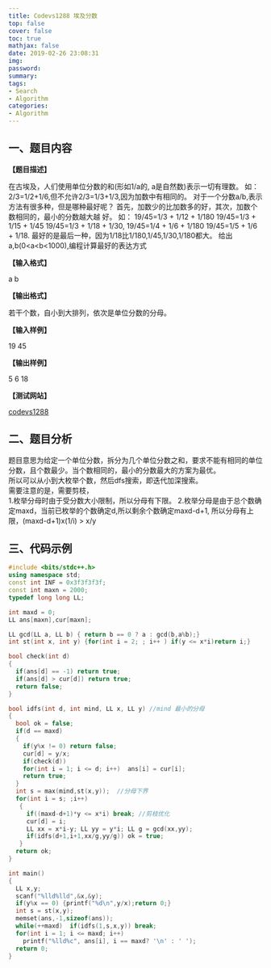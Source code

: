 ```yaml
---
title: Codevs1288 埃及分数
top: false
cover: false
toc: true
mathjax: false
date: 2019-02-26 23:08:31
img:
password:
summary:
tags:
- Search
- Algorithm
categories:
- Algorithm
---
```

## 一、题目内容

**【题目描述】**

在古埃及，人们使用单位分数的和(形如1/a的, a是自然数)表示一切有理数。 如：2/3=1/2+1/6,但不允许2/3=1/3+1/3,因为加数中有相同的。 对于一个分数a/b,表示方法有很多种，但是哪种最好呢？ 首先，加数少的比加数多的好，其次，加数个数相同的，最小的分数越大越 好。 如： 19/45=1/3 + 1/12 + 1/180 19/45=1/3 + 1/15 + 1/45 19/45=1/3 + 1/18 + 1/30, 19/45=1/4 + 1/6 + 1/180 19/45=1/5 + 1/6 + 1/18. 最好的是最后一种，因为1/18比1/180,1/45,1/30,1/180都大。 给出a,b(0<a<b<1000),编程计算最好的表达方式

**【输入格式】**

a b

**【输出格式】**

若干个数，自小到大排列，依次是单位分数的分母。

**【输入样例】**

19 45  

**【输出样例】**

5 6 18  

**【测试网站】**

[codevs1288](http://codevs.cn/problem/1288/)

## 二、题目分析

题目意思为给定一个单位分数，拆分为几个单位分数之和，要求不能有相同的单位分数，且个数最少。当个数相同的，最小的分数最大的方案为最优。   
所以可以从小到大枚举个数，然后dfs搜索，即迭代加深搜索。  
需要注意的是，需要剪枝，    
1.枚举分母时由于受分数大小限制，所以分母有下限。
2.枚举分母是由于总个数确定maxd，当前已枚举的个数确定d,所以剩余个数确定maxd-d+1,
所以分母有上限，(maxd-d+1)x(1/i) > x/y  

## 三、代码示例

```cpp
#include <bits/stdc++.h>
using namespace std;
const int INF = 0x3f3f3f3f;
const int maxn = 2000;
typedef long long LL;

int maxd = 0;
LL ans[maxn],cur[maxn];

LL gcd(LL a, LL b) { return b == 0 ? a : gcd(b,a%b);}
int st(int x, int y) {for(int i = 2; ; i++ ) if(y <= x*i)return i;}

bool check(int d)
{
  if(ans[d] == -1) return true;
  if(ans[d] > cur[d]) return true;
  return false;
}

bool idfs(int d, int mind, LL x, LL y) //mind 最小的分母
{
  bool ok = false;
  if(d == maxd)
  {
    if(y%x != 0) return false;
    cur[d] = y/x;
    if(check(d))
    for(int i = 1; i <= d; i++)  ans[i] = cur[i];
    return true;
  }
  int s = max(mind,st(x,y));  //分母下界
  for(int i = s; ;i++)
   {
     if((maxd-d+1)*y <= x*i) break; //剪枝优化
     cur[d] = i;
     LL xx = x*i-y; LL yy = y*i; LL g = gcd(xx,yy);
     if(idfs(d+1,i+1,xx/g,yy/g)) ok = true;
   }
  return ok;
}

int main()
{
  LL x,y;
  scanf("%lld%lld",&x,&y);
  if(y%x == 0) {printf("%d\n",y/x);return 0;}
  int s = st(x,y);
  memset(ans,-1,sizeof(ans));
  while(++maxd)  if(idfs(1,s,x,y)) break;
  for(int i = 1; i <= maxd; i++)
    printf("%lld%c", ans[i], i == maxd? '\n' : ' ');
  return 0;
}

```
